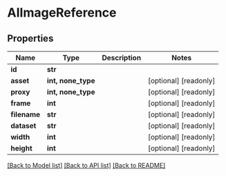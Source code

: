 # AIImageReference


## Properties
Name | Type | Description | Notes
------------ | ------------- | ------------- | -------------
**id** | **str** |  | 
**asset** | **int, none_type** |  | [optional] [readonly] 
**proxy** | **int, none_type** |  | [optional] [readonly] 
**frame** | **int** |  | [optional] [readonly] 
**filename** | **str** |  | [optional] [readonly] 
**dataset** | **str** |  | [optional] [readonly] 
**width** | **int** |  | [optional] [readonly] 
**height** | **int** |  | [optional] [readonly] 

[[Back to Model list]](../#documentation-for-models) [[Back to API list]](../#documentation-for-api-endpoints) [[Back to README]](../)


